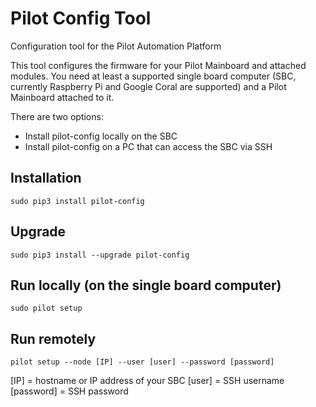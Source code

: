 # Pilot Config Tool

Configuration tool for the Pilot Automation Platform

This tool configures the firmware for your Pilot Mainboard and attached modules. You need at least a supported single board computer (SBC, currently Raspberry Pi and Google Coral are supported) and a Pilot Mainboard attached to it.

There are two options:
- Install pilot-config locally on the SBC
- Install pilot-config on a PC that can access the SBC via SSH
 
## Installation
`sudo pip3 install pilot-config`

## Upgrade
`sudo pip3 install --upgrade pilot-config`

## Run locally (on the single board computer)
`sudo pilot setup`

## Run remotely
`pilot setup --node [IP] --user [user] --password [password]`

[IP]       = hostname or IP address of your SBC
[user]     = SSH username
[password] = SSH password 
